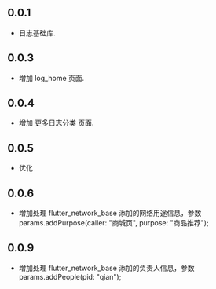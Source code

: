 ## 0.0.1

* 日志基础库.

## 0.0.3

* 增加 log_home 页面.

## 0.0.4

* 增加 更多日志分类 页面.

## 0.0.5

* 优化

## 0.0.6

* 增加处理 flutter_network_base 添加的网络用途信息，参数 params.addPurpose(caller: "商城页", purpose: "商品推荐");

## 0.0.9

* 增加处理 flutter_network_base 添加的负责人信息，参数 params.addPeople(pid: "qian");
